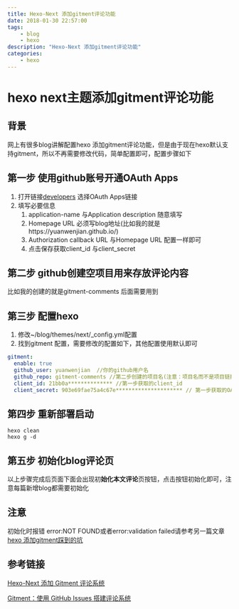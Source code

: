 ```yaml
---
title: Hexo-Next 添加gitment评论功能
date: 2018-01-30 22:57:00
tags:
	- blog
	- hexo
description: "Hexo-Next 添加gitment评论功能"
categories:
	- hexo
---
```


# hexo next主题添加gitment评论功能

## 背景
网上有很多blog讲解配置hexo 添加gitment评论功能，但是由于现在hexo默认支持gitment，所以不再需要修改代码，简单配置即可，配置步骤如下

## 第一步 使用github账号开通OAuth Apps
1. 打开链接[developers](https://github.com/settings/developers) 选择OAuth Apps链接
2. 填写必要信息 
    1. application-name 与Application description 随意填写
    2. Homepage URL 必须写blog地址(比如我的就是https://yuanwenjian.github.io/)
    3. Authorization callback URL 与Homepage URL 配置一样即可
    4. 点击保存获取client_id 与client_secret

## 第二步 github创建空项目用来存放评论内容
比如我的创建的就是gitment-comments 后面需要用到

## 第三步 配置hexo
1. 修改~/blog/themes/next/_config.yml配置
2. 找到gitment 配置，需要修改的配置如下，其他配置使用默认即可
```yml
gitment:
  enable: true
  github_user: yuanwenjian  //你的github用户名
  github_repo: gitment-comments //第二步创建的项目名(注意：项目名而不是项目链接)
  client_id: 21bb0a************** //第一步获取的client_id
  client_secret: 903e69fae75a4c67e********************* // 第一步获取的OAuth Apps的client_secret
```

## 第四步 重新部署启动
``` 
hexo clean
hexo g -d
```

## 第五步 初始化blog评论页
以上步骤完成后页面下面会出现初**始化本文评论**页按钮，点击按钮初始化即可，注意每篇新增blog都需要初始化

## 注意
初始化时报错
error:NOT FOUND或者error:validation failed请参考另一篇文章[hexo 添加gitment踩到的坑][1]


## 参考链接
[Hexo-Next 添加 Gitment 评论系统](https://ryanluoxu.github.io/2017/11/27/Hexo-Next-%E6%B7%BB%E5%8A%A0-Gitment-%E8%AF%84%E8%AE%BA%E7%B3%BB%E7%BB%9F/)

[Gitment：使用 GitHub Issues 搭建评论系统](https://imsun.net/posts/gitment-introduction/)


[1]: https://yuanwenjian.github.io/2018/02/03/hexo%20添加gitment踩到的坑/
